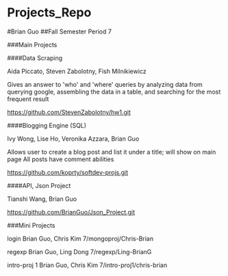 Projects_Repo
=============
#Brian Guo
##Fall Semester
Period 7

###Main Projects

####Data Scraping

Aida Piccato, Steven Zabolotny, Fish Milnikiewicz

Gives an answer to 'who' and 'where' queries by analyzing data from querying google,
assembling the data in a table, and searching for the most frequent result

https://github.com/StevenZabolotny/hw1.git

####Blogging Engine (SQL)

Ivy Wong, Lise Ho, Veronika Azzara, Brian Guo

Allows user to create a blog post and list it under a title; will show on main page
All posts have comment abilities

https://github.com/koprty/softdev-projs.git

####API, Json Project

Tianshi Wang, Brian Guo

<description>

https://github.com/BrianGuo/Json_Project.git

###Mini Projects

login
Brian Guo, Chris Kim
7/mongoproj/Chris-Brian

regexp
Brian Guo, Ling Dong
7/regexp/Ling-BrianG

intro-proj 1
Brian Guo, Chris Kim
7/intro-proj1/chris-brian
